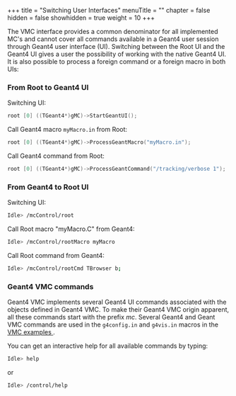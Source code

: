 +++
title = "Switching User Interfaces"
menuTitle = ""
chapter = false
hidden = false
showhidden = true
weight = 10
+++

The VMC interface provides a common denominator for all implemented MC's and cannot cover all commands available in a Geant4 user session through Geant4 user interface (UI). Switching between the Root UI and the Geant4 UI gives a user the possibility of working with the native Geant4 UI. It is also possible to process a foreign command or a foreign macro in both UIs:

### From Root to Geant4 UI

Switching UI:
```cpp
root [0] ((TGeant4*)gMC)->StartGeantUI();
```

Call Geant4 macro `myMacro.in` from Root:
```cpp
root [0] ((TGeant4*)gMC)->ProcessGeantMacro("myMacro.in");
```

Call Geant4 command from Root:
```cpp
root [0] ((TGeant4*)gMC)->ProcessGeantCommand("/tracking/verbose 1");
```

### From Geant4 to Root UI

Switching UI:
```bash
Idle> /mcControl/root
```

Call Root macro "myMacro.C" from Geant4:
```bash
Idle> /mcControl/rootMacro myMacro
```

Call Root command from Geant4:
```bash
Idle> /mcControl/rootCmd TBrowser b;
```

### Geant4 VMC commands

Geant4 VMC implements several Geant4 UI commands associated with the objects defined in Geant4 VMC. To make their Geant4 VMC origin apparent, all these commands start with the prefix <i>mc</i>.  Several Geant4 and Geant VMC commands are used in the `g4config.in` and `g4vis.in`  macros in the  <a href="http://ivana.home.cern.ch/ivana/examples_html/index.html">  VMC examples </a>.

You can get an interactive help for all available commands by typing:
```bash
Idle> help
```
or
```bash
Idle> /control/help
```
